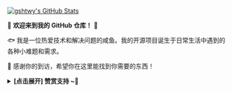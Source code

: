 <!DOCTYPE html>
<html lang="en">
<head>
    <meta charset="UTF-8">
    <meta name="viewport" content="width=device-width, initial-scale=1.0">
</head>
<body>
    <div>
        <div class="Box mt-4">
            <div class="Box-body p-4">
                <div class="d-flex flex-justify-between">
                    <div class="text-mono text-small mb-3">
                        <!-- Add any necessary content here -->
                    </div>
                </div>
                <article class="markdown-body entry-content container-lg f5" itemprop="text">
                    <p dir="auto">
                        <a href="https://github.com/gshtwy">
                            <img src="https://camo.githubusercontent.com/1337b9c12280b7448873d72a135e4e2737d557e282c3ac86917fecb12989c290/68747470733a2f2f6769746875622d726561646d652d73746174732e7a6f68616e2e746563682f6170693f757365726e616d653d6773687477792663686f775f69636f6e733d7472756526686964653d636f6e74726962732c70727326696e636c7564655f616c6c5f636f6d6d6974733d747275652662675f636f6c6f723d33302c6663623539302c653436343534267469746c655f636f6c6f723d66666626746578745f636f6c6f723d6666662669636f6e5f636f6c6f723d666666" alt="gshtwy's GitHub Stats" style="max-width: 100%;">
                        </a>
                    </p>
                    <p dir="auto">🤖 <strong>欢迎来到我的 GitHub 仓库！</strong> 🚀</p>
                    <p dir="auto">🐟️ 我是一位热爱技术和解决问题的咸鱼。我的开源项目诞生于日常生活中遇到的各种小难题和需求。</p>
                    <p dir="auto">🎉 感谢你的到访，希望你在这里能找到你需要的东西！</p>
                    <details>
                        <summary><strong> [点击展开] 赞赏支持 ~🧧</strong></summary>
                        <p dir="auto"><em>我非常感谢您的赞赏和支持，它们将极大地激励我继续创新，持续产生有价值的工作。</em></p>
                        <ul dir="auto">
                            <li><strong>TRC20:</strong> <code>TPGfbZqd4jua6oH1KCDqAZeHXKewBn3C6x</code></li>
                        </ul>
                        <p dir="auto">🎁 <strong>你的支持是我不断前进的动力！</strong> 💖</p>
                    </details>
                </article>
            </div>
        </div>
    </div>
    <!-- Add any necessary scripts here -->
</body>
</html>
